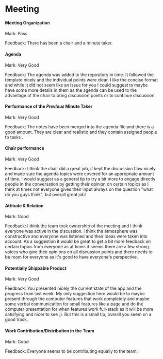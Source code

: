# Meeting


#### Meeting Organization

Mark: Pass

Feedback: There has been a chair and a minute taker. 

#### Agenda 

Mark: Very Good

Feedback: The agenda was added to the repository in time. It followed the template nicely and the individual points were clear. I like the concise format and while it did not seem like an issue for you I could suggest to maybe have some more details in them as the agenda can be used to the advantage of the chair to bring discussion points or to continue discussion. 


#### Performance of the *Previous* Minute Taker

Mark: Very Good

Feedback: The notes have been merged into the agenda file and there is a good amount. They are clear and realistic and they contain assigned people to tasks .  


#### Chair performance

Mark: Very Good

Feedback: I think the chair did a great job, it kept the discussion flow nicely and made sure the agenda topics were covered for an appropriate amount of time.  I would suggest as a general tip to try a bit more to engage directly people in the conversation by getting their opinion on certain topics as I think at times not everyone gives their input always on the question "what do you guys think", but overall great job! 


#### Attitude & Relation

Mark: Good

Feedback: I think the team took ownership of the meeting and I think everyone was active in the discussion. I think the atmosphere was constructive and everyone was listened and their ideas were taken into account. 
As a suggestion it would be great to get a bit more feedback on certain topics from everyone as at times it seems there are a few strong voices who give their opinions on all discussion points and there needs to be room for everyone as  it's good to have everyone's perspective.  

#### Potentially Shippable Product

Mark: Very Good

Feedback: You presented nicely the current state of the app and the progress from last week. 
My only suggestion here would be to maybe present through the computer features that work completely and maybe some verbal communication for small features like a page and do the computer presentation for when features work full-stack as it will be more satisfying and nicer to see ;). But this is a small tip, overall you seem on a good track. 

#### Work Contribution/Distribution in the Team


Mark: Good

Feedback: Everyone seems to be contributing equally to the team.


